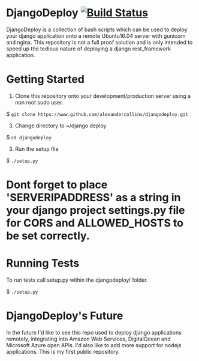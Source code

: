 # DjangoDeploy                                                                              [![Build Status](https://travis-ci.com/AlexanderCollins/DjangoDeploy.svg?token=npni315gymyQYezKVkZU&branch=master)](https://travis-ci.com/AlexanderCollins/DjangoDeploy)
DjangoDeploy is a collection of bash scripts which can be used to deploy your django application onto a remote Ubuntu16.04 server with gunicorn and nginx. 
This repository is not a full proof solution and is only intended to speed up the tedious nature of deploying a django rest_framework application.

# Getting Started
1. Clone this repository onto your development/production server using a non root sudo user.

$ ```git clone https://www.github.com/alexandercollins/djangodeploy.git```

3. Change directory to ~/django deploy

$ ```cd djangodeploy```

3. Run the setup file

$ ```./setup.py```


# Dont forget to place 'SERVERIPADDRESS' as a string in your django project settings.py file for CORS and ALLOWED_HOSTS to be set correctly.


# Running Tests
To run tests call setup.py within the djangodeploy/ folder.

$ ```./setup.py```

# DjangoDeploy's Future
In the future I'd like to see this repo used to deploy django applications remotely, integrating into Amazon Web Services, DigitalOcean and Microsoft Azure open APIs.
I'd also like to add more support for nodejs applications. This is my first public repository.
